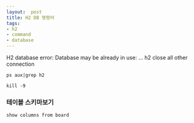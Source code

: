```yaml
---
layout:  post
title: H2 DB 명령어
tags:
- h2
- command
- database
---
```


H2 database error: Database may be already in use: ... h2 close all other connection

`ps aux|grep h2`

`kill -9`

### 테이블 스키마보기
`show columns from board`
